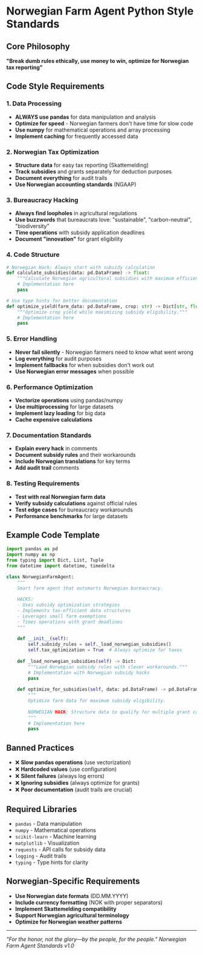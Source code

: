 # Norwegian Farm Agent Python Style Standards

## Core Philosophy
**"Break dumb rules ethically, use money to win, optimize for Norwegian tax reporting"**

## Code Style Requirements

### 1. Data Processing
- **ALWAYS use pandas** for data manipulation and analysis
- **Optimize for speed** - Norwegian farmers don't have time for slow code
- **Use numpy** for mathematical operations and array processing
- **Implement caching** for frequently accessed data

### 2. Norwegian Tax Optimization
- **Structure data** for easy tax reporting (Skattemelding)
- **Track subsidies** and grants separately for deduction purposes
- **Document everything** for audit trails
- **Use Norwegian accounting standards** (NGAAP)

### 3. Bureaucracy Hacking
- **Always find loopholes** in agricultural regulations
- **Use buzzwords** that bureaucrats love: "sustainable", "carbon-neutral", "biodiversity"
- **Time operations** with subsidy application deadlines
- **Document "innovation"** for grant eligibility

### 4. Code Structure
```python
# Norwegian Hack: Always start with subsidy calculation
def calculate_subsidies(data: pd.DataFrame) -> float:
    """Calculate Norwegian agricultural subsidies with maximum efficiency."""
    # Implementation here
    pass

# Use type hints for better documentation
def optimize_yield(farm_data: pd.DataFrame, crop: str) -> Dict[str, float]:
    """Optimize crop yield while maximizing subsidy eligibility."""
    # Implementation here
    pass
```

### 5. Error Handling
- **Never fail silently** - Norwegian farmers need to know what went wrong
- **Log everything** for audit purposes
- **Implement fallbacks** for when subsidies don't work out
- **Use Norwegian error messages** when possible

### 6. Performance Optimization
- **Vectorize operations** using pandas/numpy
- **Use multiprocessing** for large datasets
- **Implement lazy loading** for big data
- **Cache expensive calculations**

### 7. Documentation Standards
- **Explain every hack** in comments
- **Document subsidy rules** and their workarounds
- **Include Norwegian translations** for key terms
- **Add audit trail** comments

### 8. Testing Requirements
- **Test with real Norwegian farm data**
- **Verify subsidy calculations** against official rules
- **Test edge cases** for bureaucracy workarounds
- **Performance benchmarks** for large datasets

## Example Code Template

```python
import pandas as pd
import numpy as np
from typing import Dict, List, Tuple
from datetime import datetime, timedelta

class NorwegianFarmAgent:
    """
    Smart farm agent that outsmarts Norwegian bureaucracy.
    
    HACKS:
    - Uses subsidy optimization strategies
    - Implements tax-efficient data structures
    - Leverages small farm exemptions
    - Times operations with grant deadlines
    """
    
    def __init__(self):
        self.subsidy_rules = self._load_norwegian_subsidies()
        self.tax_optimization = True  # Always optimize for taxes
    
    def _load_norwegian_subsidies(self) -> Dict:
        """Load Norwegian subsidy rules with clever workarounds."""
        # Implementation with Norwegian subsidy hacks
        pass
    
    def optimize_for_subsidies(self, data: pd.DataFrame) -> pd.DataFrame:
        """
        Optimize farm data for maximum subsidy eligibility.
        
        NORWEGIAN HACK: Structure data to qualify for multiple grant categories
        """
        # Implementation here
        pass
```

## Banned Practices
- ❌ **Slow pandas operations** (use vectorization)
- ❌ **Hardcoded values** (use configuration)
- ❌ **Silent failures** (always log errors)
- ❌ **Ignoring subsidies** (always optimize for grants)
- ❌ **Poor documentation** (audit trails are crucial)

## Required Libraries
- `pandas` - Data manipulation
- `numpy` - Mathematical operations
- `scikit-learn` - Machine learning
- `matplotlib` - Visualization
- `requests` - API calls for subsidy data
- `logging` - Audit trails
- `typing` - Type hints for clarity

## Norwegian-Specific Requirements
- **Use Norwegian date formats** (DD.MM.YYYY)
- **Include currency formatting** (NOK with proper separators)
- **Implement Skattemelding compatibility**
- **Support Norwegian agricultural terminology**
- **Optimize for Norwegian weather patterns**

---
*"For the honor, not the glory—by the people, for the people."*
*Norwegian Farm Agent Standards v1.0*
